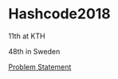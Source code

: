 # Hashcode2018
11th at KTH

48th in Sweden

[Problem Statement](https://github.com/AxlLind/Hashcode2018/blob/master/online_qualification_round_2018.pdf)
